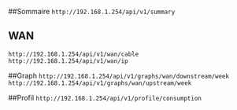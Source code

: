 ##Sommaire
```http://192.168.1.254/api/v1/summary```

## WAN
```http://192.168.1.254/api/v1/wan/cable```
```http://192.168.1.254/api/v1/wan/ip```

##Graph
```http://192.168.1.254/api/v1/graphs/wan/downstream/week```
```http://192.168.1.254/api/v1/graphs/wan/upstream/week```

##Profil
```http://192.168.1.254/api/v1/profile/consumption```


